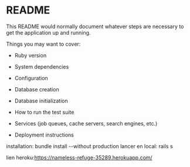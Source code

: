 # README

This README would normally document whatever steps are necessary to get the
application up and running.

Things you may want to cover:

* Ruby version

* System dependencies

* Configuration

* Database creation

* Database initialization

* How to run the test suite

* Services (job queues, cache servers, search engines, etc.)

* Deployment instructions

installation: bundle install --without production
lancer en local: rails s

lien heroku:https://nameless-refuge-35289.herokuapp.com/
